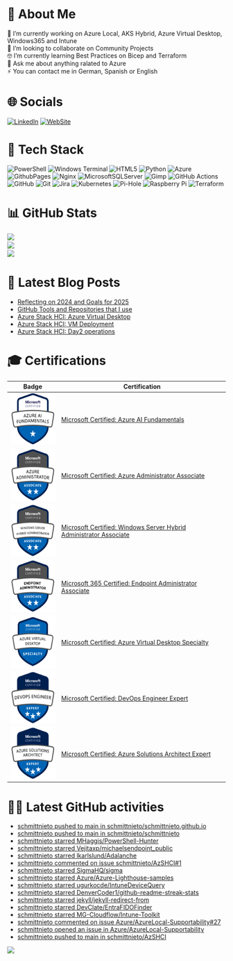 # 🦾 About Me
🔭 I’m currently working on Azure Local, AKS Hybrid, Azure Virtual Desktop, Windows365 and Intune<br>👯 I’m looking to collaborate on Community Projects <br>🤓 I’m currently learning Best Practices on Bicep and Terraform<br>💬 Ask me about anything ralated to Azure<br>⚡ You can contact me in German, Spanish or English 


# 🌐 Socials
[![LinkedIn](https://img.shields.io/badge/LinkedIn-%230077B5.svg?logo=linkedin&logoColor=white)](https://www.linkedin.com/in/cristian-schmitt-nieto/) [![WebSite](https://img.shields.io/badge/Website-%230077B5.svg?logo=github-pages&logoColor=white)](https://schmitt-nieto.com) 

# 🤖 Tech Stack
![PowerShell](https://img.shields.io/badge/PowerShell-%235391FE.svg?style=flat&logo=powershell&logoColor=white) ![Windows Terminal](https://img.shields.io/badge/Windows%20Terminal-%234D4D4D.svg?style=flat&logo=windows-terminal&logoColor=white) ![HTML5](https://img.shields.io/badge/html5-%23E34F26.svg?style=flat&logo=html5&logoColor=white) ![Python](https://img.shields.io/badge/python-3670A0?style=flat&logo=python&logoColor=ffdd54) ![Azure](https://img.shields.io/badge/azure-%230072C6.svg?style=flat&logo=microsoftazure&logoColor=white) ![GithubPages](https://img.shields.io/badge/github%20pages-121013?style=flat&logo=github&logoColor=white) ![Nginx](https://img.shields.io/badge/nginx-%23009639.svg?style=flat&logo=nginx&logoColor=white) ![MicrosoftSQLServer](https://img.shields.io/badge/Microsoft%20SQL%20Server-CC2927?style=flat&logo=microsoft%20sql%20server&logoColor=white) ![Gimp](https://img.shields.io/badge/Gimp-657D8B?style=flat&logo=gimp&logoColor=FFFFFF) ![GitHub Actions](https://img.shields.io/badge/github%20actions-%232671E5.svg?style=flat&logo=githubactions&logoColor=white) ![GitHub](https://img.shields.io/badge/github-%23121011.svg?style=flat&logo=github&logoColor=white) ![Git](https://img.shields.io/badge/git-%23F05033.svg?style=flat&logo=git&logoColor=white) ![Jira](https://img.shields.io/badge/jira-%230A0FFF.svg?style=flat&logo=jira&logoColor=white) ![Kubernetes](https://img.shields.io/badge/kubernetes-%23326ce5.svg?style=flat&logo=kubernetes&logoColor=white) ![Pi-Hole](https://img.shields.io/badge/pihole-%2396060C.svg?style=flat&logo=pi-hole&logoColor=white) ![Raspberry Pi](https://img.shields.io/badge/-RaspberryPi-C51A4A?style=flat&logo=Raspberry-Pi) ![Terraform](https://img.shields.io/badge/terraform-%235835CC.svg?style=flat&logo=terraform&logoColor=white) 

# 📊 GitHub Stats
![](https://github-readme-stats.vercel.app/api?username=SchmittNieto&theme=dark&hide_border=false&include_all_commits=false&count_private=false)<br/>
![](https://github-readme-streak-stats.herokuapp.com/?user=SchmittNieto&theme=dark&hide_border=false)<br/>
![](https://github-readme-stats.vercel.app/api/top-langs/?username=SchmittNieto&theme=dark&hide_border=false&include_all_commits=false&count_private=false&layout=compact)

# 📝 Latest Blog Posts
<!-- BLOG-POST-LIST:START -->
- [Reflecting on 2024 and Goals for 2025](https://schmitt-nieto.com/blog/new-year/)
- [GitHub Tools and Repositories that I use](https://schmitt-nieto.com/blog/github-tools/)
- [Azure Stack HCI: Azure Virtual Desktop](https://schmitt-nieto.com/blog/azure-stack-hci-azure-virtual-desktop/)
- [Azure Stack HCI: VM Deployment](https://schmitt-nieto.com/blog/azure-stack-hci-vm-deployment/)
- [Azure Stack HCI: Day2 operations](https://schmitt-nieto.com/blog/azure-stack-hci-day2/)
<!-- BLOG-POST-LIST:END -->
<!-- Credits to Blog Updates on readme to: https://github.com/gautamkrishnar/blog-post-workflow -->

# 🎓 Certifications

| Badge | Certification |
|---|---|
| <img src="/assets/img/microsoft-certified-fundamentals-badge-AI.png" height="120" width="120"/> | [Microsoft Certified: Azure AI Fundamentals](https://learn.microsoft.com/api/credentials/share/en-us/CristianSchmittNieto-7357/DEC07C6846AF65A7?sharingId=24F0DC952D8EB05D) |
| <img src="/assets/img/microsoft-certified-associate-badge-adm.png" height="120" width="120"/> | [Microsoft Certified: Azure Administrator Associate](https://learn.microsoft.com/api/credentials/share/en-us/CristianSchmittNieto-7357/5FBC968AEABFC10B?sharingId=24F0DC952D8EB05D) |
| <img src="/assets/img/microsoft-certified-associate-badge-hybrid.png" height="120" width="120"/> | [Microsoft Certified: Windows Server Hybrid Administrator Associate](https://learn.microsoft.com/api/credentials/share/en-us/CristianSchmittNieto-7357/A3635D8F3BE9F9C2?sharingId=24F0DC952D8EB05D) |
| <img src="/assets/img/microsoft-certified-associate-badge-endpoint.png" height="120" width="120"/> | [Microsoft 365 Certified: Endpoint Administrator Associate](https://learn.microsoft.com/api/credentials/share/en-gb/CristianSchmittNieto-7357/923DF5023E108FBA?sharingId=24F0DC952D8EB05D) |
| <img src="/assets/img/microsoft-certified-specialty-badge-avd.png" height="120" width="120"/> | [Microsoft Certified: Azure Virtual Desktop Specialty](https://learn.microsoft.com/api/credentials/share/en-us/CristianSchmittNieto-7357/E724DDDADB705179?sharingId=24F0DC952D8EB05D) |
| <img src="/assets/img/microsoft-certified-expert-badge-DevOps.png" height="120" width="120"/> | [Microsoft Certified: DevOps Engineer Expert](https://learn.microsoft.com/api/credentials/share/en-us/CristianSchmittNieto-7357/225ACCA9CD499B3C?sharingId=24F0DC952D8EB05D) |
| <img src="/assets/img/microsoft-certified-expert-badge-expert.png" height="120" width="120"/> | [Microsoft Certified: Azure Solutions Architect Expert](https://learn.microsoft.com/api/credentials/share/en-us/CristianSchmittNieto-7357/B8D453727AF2E0FF?sharingId=24F0DC952D8EB05D) |

# 🐦‍🔥 Latest GitHub activities

<!-- LATESTACTIVITYGITHUB:START -->
- [schmittnieto pushed to main in schmittnieto/schmittnieto.github.io](https://github.com/schmittnieto/schmittnieto.github.io/compare/08df6e4e0a...6e0819c574)
- [schmittnieto pushed to main in schmittnieto/schmittnieto](https://github.com/schmittnieto/schmittnieto/compare/c116764627...02753a18cc)
- [schmittnieto starred MHaggis/PowerShell-Hunter](https://github.com/MHaggis/PowerShell-Hunter)
- [schmittnieto starred Vejitaxp/michaelsendpoint_public](https://github.com/Vejitaxp/michaelsendpoint_public)
- [schmittnieto starred lkarlslund/Adalanche](https://github.com/lkarlslund/Adalanche)
- [schmittnieto commented on issue schmittnieto/AzSHCI#1](https://github.com/schmittnieto/AzSHCI/issues/1#issuecomment-2523267191)
- [schmittnieto starred SigmaHQ/sigma](https://github.com/SigmaHQ/sigma)
- [schmittnieto starred Azure/Azure-Lighthouse-samples](https://github.com/Azure/Azure-Lighthouse-samples)
- [schmittnieto starred ugurkocde/IntuneDeviceQuery](https://github.com/ugurkocde/IntuneDeviceQuery)
- [schmittnieto starred DenverCoder1/github-readme-streak-stats](https://github.com/DenverCoder1/github-readme-streak-stats)
- [schmittnieto starred jekyll/jekyll-redirect-from](https://github.com/jekyll/jekyll-redirect-from)
- [schmittnieto starred DevClate/EntraFIDOFinder](https://github.com/DevClate/EntraFIDOFinder)
- [schmittnieto starred MG-Cloudflow/Intune-Toolkit](https://github.com/MG-Cloudflow/Intune-Toolkit)
- [schmittnieto commented on issue Azure/AzureLocal-Supportability#27](https://github.com/Azure/AzureLocal-Supportability/issues/27#issuecomment-2508979352)
- [schmittnieto opened an issue in Azure/AzureLocal-Supportability](https://github.com/Azure/AzureLocal-Supportability/issues/27)
- [schmittnieto pushed to main in schmittnieto/AzSHCI](https://github.com/schmittnieto/AzSHCI/compare/1e003b4920...e7856a5ee0)
<!-- LATESTACTIVITYGITHUB:END -->

[![](https://visitcount.itsvg.in/api?id=SchmittNieto&icon=0&color=3)](https://visitcount.itsvg.in)
